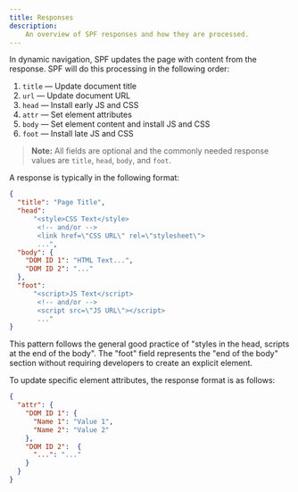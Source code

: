 ```yaml
---
title: Responses
description:
    An overview of SPF responses and how they are processed.
---
```



In dynamic navigation, SPF updates the page with content from
the response. SPF will do this processing in the following
order:

1. `title` — Update document title
2. `url` — Update document URL
3. `head` — Install early JS and CSS
4. `attr` — Set element attributes
5. `body` — Set element content and install JS and CSS
6. `foot` — Install late JS and CSS

> **Note:** All fields are optional and the commonly needed
> response values are `title`, `head`, `body`, and `foot`.


A response is typically in the following format:

```json
{
  "title": "Page Title",
  "head":
      "<style>CSS Text</style>
       <!-- and/or -->
       <link href=\"CSS URL\" rel=\"stylesheet\">
       ...",
  "body": {
    "DOM ID 1": "HTML Text...",
    "DOM ID 2": "..."
  },
  "foot":
      "<script>JS Text</script>
       <!-- and/or -->
       <script src=\"JS URL\"></script>
       ..."
}
```

This pattern follows the general good practice of "styles in the
head, scripts at the end of the body".  The "foot" field
represents the "end of the body" section without requiring
developers to create an explicit element.

To update specific element attributes, the response format is as
follows:

```json
{
  "attr": {
    "DOM ID 1": {
      "Name 1": "Value 1",
      "Name 2": "Value 2"
    },
    "DOM ID 2":  {
      "...": "..."
    }
  }
}
```
